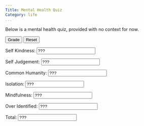 ```yaml
---
Title: Mental Health Quiz
Category: life
...
```


Below is a mental health quiz, provided with no context for now.

<div id="quizbody">
</div>
<input id="grade-button" type="button" onclick="grade()" value="Grade" />
<input id="quiz-reset" type="button" onclick="reset()" value="Reset" />

<div id="results">
  <p>Self Kindness: <input id="result-selfkindness" readonly value="???"/></p>
  <p>Self Judgement: <input id="result-selfjudgement" readonly value="???"/></p>
  <p>Common Humanity: <input id="result-commonhumanity" readonly value="???"/></p>
  <p>Isolation: <input id="result-isolation" readonly value="???"/></p>
  <p>Mindfulness: <input id="result-mindfulness" readonly value="???"/></p>
  <p>Over Identified: <input id="result-overidentified" readonly value="???"/></p>
  <p>Total: <input id="result-total" readonly value="???"/></p>
</div>

<script>
    var questions = [
      "I'm disapproving and judgemental about my own flaws and inadequacies.",
      "When I'm feeling down I tend to obsess and fixate on everything that's wrong",
      "When things are going badly for me, I see the difficulties as part of life that everyone goes through.",
      "When I think about my inadequacies, it tends to make me feel more separate and cut off from the rest of the world.",
      "I try to be loving towards myself when I'm feeling emotional pain.",
      "When I fail at something important to me I become consumed by feelings of inadequacy.",
      "When I'm down and out, I remind myself that there are lots of other people in the world feeling like I am.",
      "When times are really difficult, I tend to be tough on myself.",
      "When something upsets me I try to keep my emotions in balance.",
      "When I feel inadequate in some way, I try to remind myself that feelings of inadequacy are shared by most people.",
      "I'm intolerant and impatient towards those aspects of my personality I don't like.",
      "When I'm going through a very hard time, I give myself the caring and tenderness I need.",
      "When I'm feeling down, I tend to feel like most other people are probably happier than I am.",
      "When something painful happens I try to take a balanced view of the situation.",
      "I try to see my failings as part of the human condition.",
      "When I see aspects of myself that I don't like, I get down on myself.",
      "When I fail at something important to me I try to keep things in perspective.",
      "When I'm really struggling, I tend to feel like other people must be having an easier time of it.",
      "I'm kind to myself when I'm experiencing suffering.",
      "When something upsets me I get carried away with my feelings.",
      "I can be a bit cold-hearted towards myself when I'm experiencing suffering.",
      "When I'm feeling down I try to approach my feelings with curiosity and openness",
      "I'm tolerant of my own flaws and inadequacies.",
      "When something painful happens I tend to blow the incident out of proportion.",
      "When I fail at something that's important to me, I tend to feel alone in my failure.",
      "I try to be understanding and patient towards those aspects of my personality I don't like."
    ]
    onload = function() {
        var quizBody = document.getElementById("quizbody")
        quizbody.innerHtml = ""
        var idx = 1
        questions.forEach(function(el) {
            var selector = document.createElement("input")
            selector.setAttribute("type", "number")
            selector.setAttribute("max", "5")
            selector.setAttribute("min", "1")
            selector.setAttribute("value", "3")
            selector.setAttribute("id", "quiz-question-" + idx)
            quizBody.appendChild(selector)
            quizBody.appendChild(document.createTextNode(el))
            quizBody.appendChild(document.createElement("br"))
            idx++
        })
    }
    reset = function() {
        var idx = 1
        questions.forEach(function(el) {
            var selector = document.getElementById("quiz-question-" + idx)
            selector.value = "3"
            idx++
        })
    }
    sum_scores = function(qns) {
        var total_score = 0
        var num_qns = 0
        qns.forEach(function(num) {
            total_score += parseInt(document.getElementById("quiz-question-" + num).value)
            num_qns++
        })
        return (total_score/num_qns)
    }
    sum_scores_inv = function(qns) {
        var total_score = 0
        var num_qns = 0
        qns.forEach(function(num) {
            total_score += 6 - parseInt(document.getElementById("quiz-question-" + num).value)
            num_qns++
        })
        return (total_score/num_qns)
    }
    set_result = function(name, tag, score) {
        var elem = document.getElementById("result-" + tag)
        elem.value = score
    }
    grade = function() {
        var selfkindness = sum_scores([5,12,19,23,26])
        set_result("Self Kindness", "selfkindness", selfkindness)
        var selfjudgement = sum_scores_inv([1,8,11,16,21])
        set_result("Self Judgement", "selfjudgement", selfjudgement)
        var commonhumanity = sum_scores([3,7,10,15])
        set_result("Common Humanity", "commonhumanity", commonhumanity)
        var isolation = sum_scores_inv([4,13,18,25])
        set_result("Isolation", "isolation", isolation)
        var mindfulness = sum_scores([9,14,17,22])
        set_result("Mindfulness", "mindfulness", mindfulness)
        var overidentified = sum_scores_inv([2,6,20,24])
        set_result("Over Identified", "overidentified", overidentified)
        var totalScore = (selfkindness + selfjudgement + commonhumanity + isolation + mindfulness + overidentified) / 6
        set_result("Total", "total", totalScore)
    }
</script>
